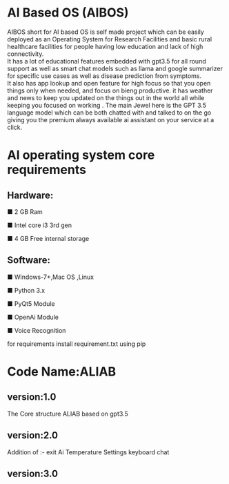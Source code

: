 # AI Based OS (AIBOS)
 AIBOS short for AI based OS is self made project which can be easily deployed as an Operating System for Research Facilities and basic rural healthcare facilities for people having low education and lack of high connectivity.  
 It has a lot of educational features embedded with gpt3.5 for all round support as well as  smart chat models such as llama and google summarizer for specific use cases as well as disease prediction from symptoms.  
 It also has app lookup and open feature for high focus so that you open things only when needed, and focus on bieng productive.
 it has weather and news to keep you updated on the things out in the world all while keeping you focused on working .
 The main Jewel here is the GPT 3.5 language model which can be both chatted with and talked to on the go giving you the premium always available ai assistant on your service at a click.
# AI operating system core requirements
## Hardware:
■ 2 GB Ram

■ Intel core i3 3rd gen

■ 4 GB Free internal storage
## Software:
■ Windows-7+,Mac OS ,Linux

■ Python 3.x

■ PyQt5 Module

■ OpenAi Module

■ Voice Recognition

for requirements install requirement.txt using pip
# Code Name:ALIAB
## version:1.0 
The Core structure ALIAB based on gpt3.5
## version:2.0
Addition of :-
exit
Ai Temperature Settings
keyboard chat
## version:3.0
